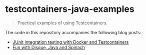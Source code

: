 # testcontainers-java-examples

> Practical examples of using Testcontainers.

The code in this repository accompanies the following blog posts:

* [JUnit integration testing with Docker and Testcontainers](https://rnorth.org/24/testcontainers-example-testing-a-redis-backed-cache)
* [Fun with Disque, Java and Spinach](https://rnorth.org/25/fun-with-disque-java-and-spinach)
